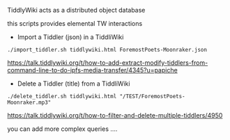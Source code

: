 TiddlyWiki acts as a distributed object database

this scripts provides elemental TW interactions

* Import a Tiddler (json) in a TiddliWiki

```./import_tiddler.sh tiddlywiki.html ForemostPoets-Moonraker.json```

https://talk.tiddlywiki.org/t/how-to-add-extract-modify-tiddlers-from-command-line-to-do-ipfs-media-transfer/4345?u=papiche

* Delete a Tiddler (title) from a TiddliWiki

```./delete_tiddler.sh tiddlywiki.html "/TEST/ForemostPoets-Moonraker.mp3"```

https://talk.tiddlywiki.org/t/how-to-filter-and-delete-multiple-tiddlers/4950


you can add more complex queries ....

